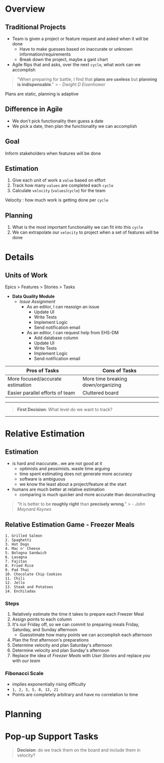 # Overview

## Traditional Projects
- Team is given a project or feature request and asked when it will be done
	- Have to make guesses based on inaccurate or unknown information/requirements
	- Break down the project, maybe a gant chart
- Agile flips that and asks, over the next `cycle`, what work can we accomplish

> "When preparing for battle, I find that **plans are useless** but **planning is indispensable**."
	> *- Dwight D Eisenhower*

Plans are static, planning is adaptive

## Difference in Agile
- We don't pick functionality then guess a date
- We pick a date, then plan the functionality we can accomplish


## Goal
Inform stakeholders when features will be done

## Estimation
1. Give each unit of work a `value` based on effort
2. Track how many `values` are completed each `cycle`
3. Calculate `velocity` (`values`/`cycle`) for the team

Velocity
: how much work is getting done per `cycle`

## Planning
1. What is the most important functionality we can fit into this `cycle`
2. We can extrapolate our `velocity` to project when a set of features will be done


# Details

## Units of Work
Epics > Features > Stories > Tasks

- **Data Quality Module**
	* *Issue Assignment*
		+ As an editor, I can reassign an issue
			+ Update UI
			+ Write Tests
			+ Implement Logic
			+ Send notification email
		+ As an editor, I can request help from EHS-DM
			+ Add database column
			+ Update UI
			+ Write Tests
			+ Implement Logic
			+ Send notification email



|Pros of Tasks|Cons of Tasks|
|----|----|
|More focused/accurate estimation|More time breaking down/organizing|
|Easier parallel efforts of team|Cluttered board|
---
> **First Decision**: What level do we want to track?
---

# Relative Estimation

## Estimation
- is hard and inaccurate...we are not good at it
	- optimists and pessimists..waste time arguing
	- time spent estimating does not generate more accuracy
	- software is ambiguous
	- we know the least about a project/feature at the start
- humans are much better at relative estimation
	- comparing is much quicker and more accurate than deconstructing

> "It is better to be **roughly right** than **precisely wrong**."
	> *- John Maynard Keynes*

## Relative Estimation Game - Freezer Meals
```
1. Grilled Salmon
2. Spaghetti
3. Hot Dogs
4. Mac n' Cheese
5. Bologna Sandwich
6. Lasagna
7. Fajitas
8. Fried Rice
9. Pad Thai
10. Chocolate Chip Cookies 
11. Chili
12. Jello
13. Steak and Potatoes
14. Enchiladas 
```
### Steps
1. Relatively estimate the time it takes to prepare each Freezer Meal
2. Assign points to each column
3. It's our Friday off, so we can commit to preparing meals Friday, Saturday, and Sunday afternoon
	- Guesstimate how many points we can accomplish each afternoon
4. Plan the first afternoon's preparations
5. Determine velocity and plan Saturday's afternoon
6. Determine velocity and plan Sunday's afternoon
7. Replace the idea of *Freezer Meals* with *User Stories* and replace *you* with *our team*


### Fibonacci Scale
- implies exponentially rising difficulty
- `1, 2, 3, 5, 8, 13, 21`
- Points are completely arbitrary and have no correlation to time

# Planning


	
# Pop-up Support Tasks
> **Decision**: do we track them on the board and include them in velocity?


<!--stackedit_data:
eyJoaXN0b3J5IjpbMzA1Mjc5NDc2LC0xMjUxMTY5NjY0LC0yND
QwMDMyMzgsLTI1Nzc5MTEzMCw1ODUzNjQwNCwxNjM5NTAzNTg0
LC0yMTgwNDYzMjMsLTEzMDQwNDY5NzEsMTI4Njc0NTUwNCwtNj
gyODA0NjksLTExMzIyOTM1MDAsMjk2Mzc5NjQwLC0xMzA0MzI4
Mzk0LDE0OTQ4NzgyNDgsOTc1NTc1NjkwLDI3ODExMzYyMCwxMT
I0MzA0NzkxLDE4MzE2NTgwMDksMTY1MjY1ODk5MywtMTAyMjMw
MTAzM119
-->
